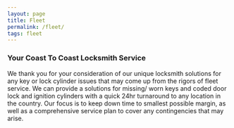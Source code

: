 ```yaml
---
layout: page
title: Fleet
permalink: /fleet/
tags: fleet
---
```


<h3>Your Coast To Coast Locksmith Service </h3>

We thank you for your consideration of our unique locksmith solutions for any key or lock cylinder issues that may come up from the rigors of fleet service.  We can provide a solutions for missing/ worn keys and coded door lock and ignition cylinders  with a quick 24hr turnaround to any location in the country.  Our focus is to keep down time to smallest possible margin, as well as a comprehensive service plan to cover any contingencies that may arise. 